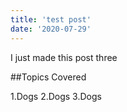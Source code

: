 ```yaml
---
title: 'test post'
date: '2020-07-29'
---
```


I just made this post three

##Topics Covered

1.Dogs
2.Dogs
3.Dogs

